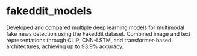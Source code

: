# fakeddit_models
Developed and compared multiple deep learning models for multimodal fake news detection using the Fakeddit dataset. Combined image and text representations through CLIP, CNN-LSTM, and transformer-based architectures, achieving up to 93.9% accuracy.

